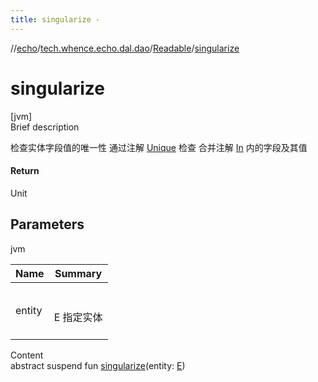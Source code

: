 ```yaml
---
title: singularize -
---
```

//[echo](../../index.md)/[tech.whence.echo.dal.dao](../index.md)/[Readable](index.md)/[singularize](singularize.md)



# singularize  
[jvm]  
Brief description  


检查实体字段值的唯一性 通过注解 [Unique](../../tech.whence.echo.dal.schema.key.strategy/-unique/index.md) 检查 合并注解 [In](../-operation/-s-i-n-g-u-l-a-r-i-z-e/index.md) 内的字段及其值



#### Return  


Unit



## Parameters  
  
jvm  
  
|  Name|  Summary| 
|---|---|
| entity| <br><br>E 指定实体<br><br>
  
  
Content  
abstract suspend fun [singularize](singularize.md)(entity: [E](index.md))  



